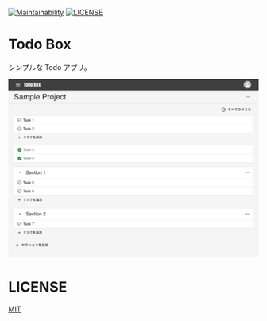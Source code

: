 [![Maintainability](https://api.codeclimate.com/v1/badges/732eaa20419adf1394f6/maintainability)](https://codeclimate.com/github/koki-develop/todobox/maintainability)
[![LICENSE](https://img.shields.io/github/license/koki-develop/todobox?style=plastic)](./LICENSE)

# Todo Box

シンプルな Todo アプリ。

![](./README/screenshot.png)

# LICENSE

[MIT](./LICENSE)

